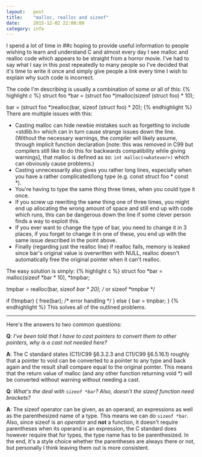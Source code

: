 ```yaml
---
layout:   post
title:    "malloc, realloc and sizeof"
date:     2015-12-02 22:00:00
category: info
---
```

I spend a lot of time in ##c hoping to provide useful information to people
wishing to learn and understand C and almost every day I see malloc and realloc
code which appears to be straight from a horror movie. I've had to say what I
say in this post repeatedly to many people so I've decided that it's time to
write it once and simply give people a link every time I wish to explain why
such code is incorrect.

The code I'm describing is usually a combination of some or all of this:
{% highlight c %}
struct foo *bar = (struct foo *)malloc(sizeof (struct foo) * 10);

bar = (struct foo *)realloc(bar, sizeof (struct foo) * 20);
{% endhighlight %}
There are multiple issues with this:

 - Casting malloc can hide newbie mistakes such as forgetting to include
   \<stdlib.h\> which can in turn cause strange issues down the line. (Without
   the necessary warnings, the compiler will likely assume, through implicit
   function declaration [note: this was removed in C99 but compilers still like
   to do this for backwards compatibility while giving warnings], that malloc
   is defined as so: `int malloc(<whatever>)` which can obviously cause
   problems.)
 - Casting unnecessarily also gives you rather long lines, especially when you
   have a rather complicated/long type (e.g. const struct foo * const *).
 - You're having to type the same thing three times, when you could type it
   once.
 - If you screw up rewriting the same thing one of three times, you might end
   up allocating the wrong amount of space and still end up with code which
   runs, this can be dangerous down the line if some clever person finds a way
   to exploit this.
 - If you ever want to change the type of bar, you need to change it in 3
   places, if you forget to change it in one of these, you end up with the same
   issue described in the point above.
 - Finally (regarding just the realloc line) if realloc fails, memory is leaked
   since bar's original value is overwritten with NULL, realloc doesn't
   automatically free the original pointer when it can't realloc.

The easy solution is simply:
{% highlight c %}
struct foo *bar = malloc(sizeof *bar * 10), *tmpbar;

tmpbar = realloc(bar, sizeof *bar * 20); /* or sizeof *tmpbar */

if (!tmpbar) {
	free(bar);
	/* error handling */
} else {
	bar = tmpbar;
}
{% endhighlight %}
This solves all of the outlined problems.

-----------------------

Here's the answers to two common questions:

**Q**: _I've been told that I have to cast pointers to convert them to other
pointers, why is a cast not needed here?_

**A**: The C standard states (C11/C99 §6.3.2.3 and C11/C99 §6.5.16.1) roughly
that a pointer to void can be converted to a pointer to any type and back again
and the result shall compare equal to the original pointer.  This means that
the return value of malloc (and any other function returning void \*) will be
converted without warning without needing a cast.

**Q**: _What's the deal with `sizeof *bar`? Also, doesn't the sizeof function
need brackets?_

**A**: The sizeof operator can be given, as an operand, an expressions as well
as the parenthesized name of a type. This means we can do `sizeof *bar`. Also,
since sizeof is an _operator_ and **not** a function, it doesn't require
parentheses when its operand is an expression, the C standard does however
require that for types, the type name has to be parenthesized.  In the end,
it's a style choice whether the parentheses are always there or not, but
personally I think leaving them out is more consistent.
